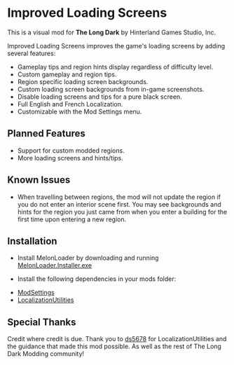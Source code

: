 # Improved Loading Screens

This is a visual mod for **The Long Dark** by Hinterland Games Studio, Inc.

Improved Loading Screens improves the game's loading screens by adding several features:

* Gameplay tips and region hints display regardless of difficulty level.
* Custom gameplay and region tips.
* Region specific loading screen backgrounds.
* Custom loading screen backgrounds from in-game screenshots.
* Disable loading screens and tips for a pure black screen.
* Full English and French Localization.
* Customizable with the Mod Settings menu.

## Planned Features

* Support for custom modded regions.
* More loading screens and hints/tips.

## Known Issues

* When travelling between regions, the mod will not update the region if you do not enter an interior scene first. You may see backgrounds and hints for the region you just came from when you enter a building for the first time upon entering a new region. 


## Installation

* Install MelonLoader by downloading and running [MelonLoader.Installer.exe](https://github.com/HerpDerpinstine/MelonLoader/releases/latest/download/MelonLoader.Installer.exe)

* Install the following dependencies in your mods folder: 

- [ModSettings](https://github.com/zeobviouslyfakeacc/ModSettings/releases/latest)
- [LocalizationUtilities](https://github.com/ds5678/LocalizationUtilities/releases/latest)

## Special Thanks

Credit where credit is due. Thank you to [ds5678](https://github.com/ds5678) for LocalizationUtilities and the guidance that made this mod possible. As well as the rest
of The Long Dark Modding community!


